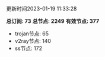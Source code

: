 更新时间2023-01-19 11:33:28

**总订阅: 73**
**总节点: 2249**
**有效节点: 377**
- trojan节点: 65
- v2ray节点: 140
- ss节点: 172
